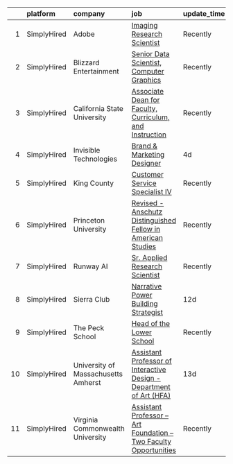 

|    | platform    | company                             | job                                                                                                                                                                               | update_time   | location       |
|---:|:------------|:------------------------------------|:----------------------------------------------------------------------------------------------------------------------------------------------------------------------------------|:--------------|:---------------|
|  1 | SimplyHired | Adobe                               | [Imaging Research Scientist](https://www.simplyhired.com/job/8_bATpioVJH6FzmSUBiAmA4R8R3kMeWqoRor80npilQOK-DIUdKW6w?q=generative+artist)                                          | Recently      | Seattle, WA    |
|  2 | SimplyHired | Blizzard Entertainment              | [Senior Data Scientist, Computer Graphics](https://www.simplyhired.com/job/FiskW-Gz-FCAVeSnphMRdyWJsI2KrVP0qig6JTACI2hq1lHJkEOfoA?q=generative+artist)                            | Recently      | Irvine, CA     |
|  3 | SimplyHired | California State University         | [Associate Dean for Faculty, Curriculum, and Instruction](https://www.simplyhired.com/job/pAtc83fARpYnZDbADXB2tKgnK_qZFngZ3IcSTpwvmju-r3w2FazR4A?q=generative+artist)             | Recently      | Long Beach, CA |
|  4 | SimplyHired | Invisible Technologies              | [Brand & Marketing Designer](https://www.simplyhired.com/job/HTwYmjjsODkNfYDv_CyZzBHtdoAWeqs31ufgGegB44TMZ7wNUMGZHA?q=generative+artist)                                          | 4d            | New York, NY   |
|  5 | SimplyHired | King County                         | [Customer Service Specialist IV](https://www.simplyhired.com/job/9SiDCoZt4kvbVJDn--FeK390s80waffZWw9nQrY_kOyKFU3H2hvH-Q?q=generative+artist)                                      | Recently      | Seattle, WA    |
|  6 | SimplyHired | Princeton University                | [Revised - Anschutz Distinguished Fellow in American Studies](https://www.simplyhired.com/job/NAnWcmSWvXMey4nJk7OeFV620QldnOmxcbEjZqc3i3iIilL8cRtg4g?q=generative+artist)         | Recently      | Princeton, NJ  |
|  7 | SimplyHired | Runway AI                           | [Sr. Applied Research Scientist](https://www.simplyhired.com/job/QJIyeSnAdk_J2V7YtHgWH-0r3thnGAttzhBLFB-1tdlN3QoX4cNWeg?q=generative+artist)                                      | Recently      | Remote         |
|  8 | SimplyHired | Sierra Club                         | [Narrative Power Building Strategist](https://www.simplyhired.com/job/6AHQ8vL541-99iwuAfewPsNxu5LDKFxtJNLdBxOkvG_eOfIyx1xuYg?q=generative+artist)                                 | 12d           | Oakland, CA    |
|  9 | SimplyHired | The Peck School                     | [Head of the Lower School](https://www.simplyhired.com/job/M9OZyMukBNdRFAeTKt__KcsMU_WfR0SH6iVdBptO5Dt_g9ypJmy5rA?q=generative+artist)                                            | Recently      | Morristown, NJ |
| 10 | SimplyHired | University of Massachusetts Amherst | [Assistant Professor of Interactive Design - Department of Art (HFA)](https://www.simplyhired.com/job/S7lPYDMFwOnqVQ4WEGKMdMXYyHKuxScV7jXOdNcGUxps6DS57ivkaw?q=generative+artist) | 13d           | Amherst, MA    |
| 11 | SimplyHired | Virginia Commonwealth University    | [Assistant Professor – Art Foundation – Two Faculty Opportunities](https://www.simplyhired.com/job/ku9MBw5kjdqpEYDpN3x31H-xWeUve0J9cTsyWs1nt1f70SFJ4JqDTA?q=generative+artist)    | Recently      | Richmond, VA   |